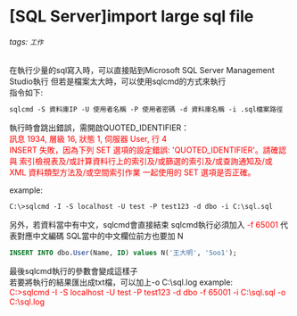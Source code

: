 # [SQL Server]import large sql file 

###### tags: `工作`

在執行少量的sql寫入時，可以直接貼到Microsoft SQL Server Management Studio執行
但若是檔案太大時，可以使用sqlcmd的方式來執行  
指令如下:

```ps
sqlcmd -S 資料庫IP -U 使用者名稱 -P 使用者密碼 -d 資料庫名稱 -i .sql檔案路徑
```

執行時會跳出錯誤，需開啟QUOTED_IDENTIFIER：  
<span style="color:red">
訊息 1934, 層級 16, 狀態 1, 伺服器 User, 行 4  
INSERT 失敗，因為下列 SET 選項的設定錯誤: 'QUOTED_IDENTIFIER'。請確認與 索引檢視表及/或計算資料行上的索引及/或篩選的索引及/或查詢通知及/或 XML 資料類型方法及/或空間索引作業 一起使用的 SET 選項是否正確。
</span>

example:  
```ps
C:\>sqlcmd -I -S localhost -U test -P test123 -d dbo -i C:\sql.sql 
```

另外，若資料當中有中文，sqlcmd會直接結束
sqlcmd執行必須加入 <span style="color:red">-f 65001</span> 代表對應中文編碼
SQL當中的中文欄位前方也要加 N
```sql
INSERT INTO dbo.User(Name, ID) values N('王大明', 'Soo1');
```
  
最後sqlcmd執行的參數會變成這樣子  
若要將執行的結果匯出成txt檔，可以加上-o C:\sql.log example:  
<span style="color:red">
C:\>sqlcmd -I -S localhost -U test -P test123 -d dbo -f 65001 -i C:\sql.sql -o C:\sql.log
</span>

